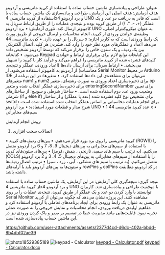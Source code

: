 عنوان: 
طراحی و پیاده‌سازی ماشین حساب ساده با استفاده از کی‌پد ماتریسی و آردوینو
هدف آزمایش:
هدف اصلی این آزمایش، طراحی و پیاده‌سازی یک ماشین حساب ساده با استفاده از کی‌پد ماتریسی 4x4 و برد آردوینو UNO است که قادر به دریافت دو عدد و یک عملگر (+، -، *، /) از طریق کی‌پد بوده و نتیجه‌ی عملیات را از طریق ارتباط سریال به کامپیوتر ارسال کند.
تئوری آزمایش:
•	برد آردوینو UNO به عنوان میکروکنترلر اصلی، وظیفه‌ی خواندن ورودی از کی‌پد، انجام محاسبات و ارسال خروجی از طریق پورت سریال را بر عهده دارد.
•	کی‌پد ماتریسی 44 x :یک رابط ورودی است که به کاربر اجازه می‌دهد اعداد و عملگرهای مورد نظر خود را وارد کند. فشردن هر کلید، اتصال الکتریکی بین یک ردیف و یک ستون خاص را برقرار می‌کند که توسط آردوینو تشخیص داده می‌شود.
•	کتابخانه Keypad این کتابخانه توابع لازم برای برقراری ارتباط و خواندن کلیدهای فشرده شده از کی‌پد ماتریسی را فراهم می‌کند و فرآیند کار با کی‌پد را تسهیل می‌بخشد.
•	ارتباط سریال: برای ارسال داده‌ها (اعداد ورودی، عملگر و نتیجه‌ی محاسبات) از آردوینو به کامپیوتر استفاده می‌شود. از Serial Monitor در محیط Arduino IDE می‌توان برای مشاهده‌ی این داده‌ها استفاده کرد.
•	متغیرها: در این برنامه از متغیرهای num1 و num2 برای ذخیره‌سازی اعداد ورودی به صورت رشته‌ای، متغیر op برای ذخیره‌سازی عملگر انتخاب شده و متغیر enteringSecondNumber برای تعیین وضعیت ورود عدد دوم استفاده شده است.
•	ساختار شرطی و سوییچ: از ساختارهای شرطی (if و else if) برای تشخیص نوع کلید فشرده شده (عدد یا عملگر) و از ساختار switch برای انجام عملیات محاسباتی بر اساس عملگر انتخاب شده استفاده شده است.
شرح مدار و قطعات مورد استفاده:
•	 برد آردوینو UNO
•	1 عدد کی‌پد ماتریسی 44 x 
•	 سیم‌های مخابراتی 

روش انجام آزمایش:
1.	اتصالات سخت افزاری

•	کی‌پد ماتریسی را روی برد بورد قرار می‌دهیم.
•	پین‌های ردیف‌های کی‌پد (ROWS) را با استفاده از سیم‌های مخابراتی به پین‌های دیجیتال 9، 8، 7 و 6 برد آردوینو متصل می‌کنیم. (به ترتیب با سیم های سفید، نارنجی ، بنفش ،قرمز)
•	پین‌های ستون‌های کی‌پد (COLS) را با استفاده از سیم‌های مخابراتی به پین‌های دیجیتال 5، 4، 3 و 2 برد آردوینو متصل می‌کنیم. (به ترتیب با سیم های مشکی ، آبی ، زرد ، سبز)
•	ترتیب اتصال ردیف‌ها و ستون‌ها به پین‌های آردوینو باید با آرایه‌های rowPins و colPins در کد آردوینو مطابقت داشته باشد.

نتیجه گیری:
نتیجه‌گیری کلی آزمایش: در این آزمایش، یک ماشین حساب ساده با استفاده از کی‌پد ماتریسی 4x4 و برد آردوینو UNO با موفقیت طراحی و پیاده‌سازی شد. کاربران توانستند با وارد کردن دو عدد و یک عملگر از طریق کی‌پد، نتیجه‌ی عملیات را بر روی Serial Monitor مشاهده کنند. این پروژه نشان می‌دهد که چگونه می‌توان از کی‌پد ماتریسی به عنوان یک رابط ورودی برای ایجاد برنامه‌های تعاملی با آردوینو استفاده کرد و مفاهیم اولیه‌ی دریافت ورودی، انجام محاسبات و نمایش خروجی را به صورت عملی تجربه نمود. قابلیت‌هایی مانند مدیریت خطا در تقسیم بر صفر و پاک کردن ورودی نیز در این ماشین حساب پیاده‌سازی شده است.




https://github.com/user-attachments/assets/2377d4cd-d6dc-402a-bbdd-8b4dbf02ae39

![photo18529385189](https://github.com/user-attachments/assets/c076f83e-13b9-4bfb-a674-71b75b713660)
![keypad - Calculator](https://github.com/user-attachments/assets/6eeb010c-4ca7-41df-ae8b-7ceda5aa3215)
[keypad - Calculator.pdf](https://github.com/user-attachments/files/20194216/keypad.-.Calculator.pdf)
[keypad - Calculator.docx](https://github.com/user-attachments/files/20194215/keypad.-.Calculator.docx)
